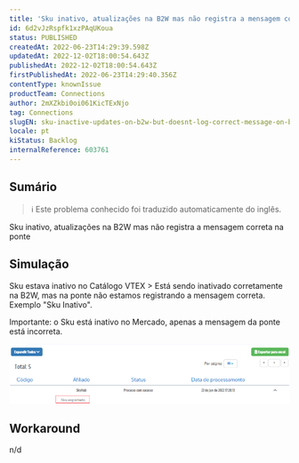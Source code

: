 ```yaml
---
title: 'Sku inativo, atualizações na B2W mas não registra a mensagem correta no Bridge'
id: 6d2vJzRspfk1xzPAqUKoua
status: PUBLISHED
createdAt: 2022-06-23T14:29:39.598Z
updatedAt: 2022-12-02T18:00:54.643Z
publishedAt: 2022-12-02T18:00:54.643Z
firstPublishedAt: 2022-06-23T14:29:40.356Z
contentType: knownIssue
productTeam: Connections
author: 2mXZkbi0oi061KicTExNjo
tag: Connections
slugEN: sku-inactive-updates-on-b2w-but-doesnt-log-correct-message-on-bridge
locale: pt
kiStatus: Backlog
internalReference: 603761
---
```


## Sumário

>ℹ️ Este problema conhecido foi traduzido automaticamente do inglês.


Sku inativo, atualizações na B2W mas não registra a mensagem correta na ponte



## Simulação


Sku estava inativo no Catálogo VTEX > Está sendo inativado corretamente na B2W, mas na ponte não estamos registrando a mensagem correta. Exemplo "Sku Inativo".

Importante: o Sku está inativo no Mercado, apenas a mensagem da ponte está incorreta.

 ![](https://raw.githubusercontent.com/vtexdocs/known-issues/refs/heads/main/docs/pt/known-issues/Connections/sku-inativo-atualizacoes-na-b2w-mas-nao-registra-a-mensagem-correta-no-bridge_1.png)



## Workaround


n/d

